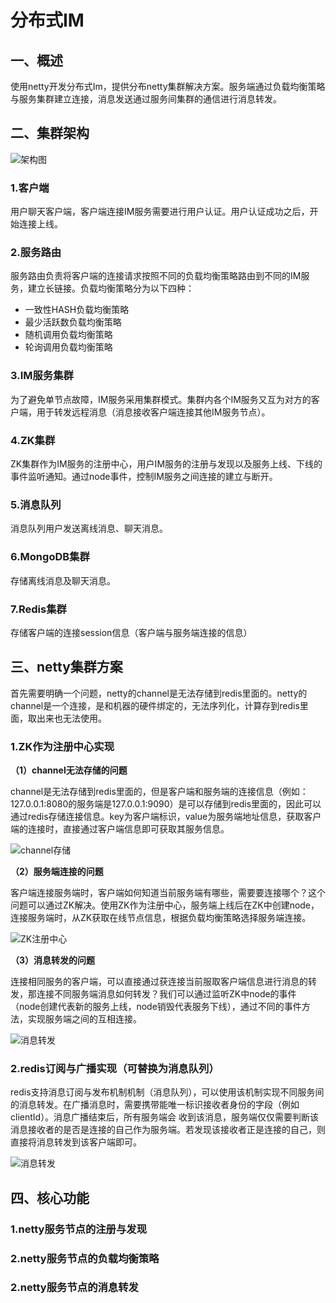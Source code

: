# 分布式IM
## 一、概述
使用netty开发分布式Im，提供分布netty集群解决方案。服务端通过负载均衡策略与服务集群建立连接，消息发送通过服务间集群的通信进行消息转发。
## 二、集群架构
![架构图](https://img-blog.csdnimg.cn/27c34099715546f2945239a4688708d5.png)
### 1.客户端
用户聊天客户端，客户端连接IM服务需要进行用户认证。用户认证成功之后，开始连接上线。
### 2.服务路由
服务路由负责将客户端的连接请求按照不同的负载均衡策略路由到不同的IM服务，建立长链接。负载均衡策略分为以下四种：
- 一致性HASH负载均衡策略
- 最少活跃数负载均衡策略
- 随机调用负载均衡策略
- 轮询调用负载均衡策略
### 3.IM服务集群
为了避免单节点故障，IM服务采用集群模式。集群内各个IM服务又互为对方的客户端，用于转发远程消息（消息接收客户端连接其他IM服务节点）。
### 4.ZK集群
ZK集群作为IM服务的注册中心，用户IM服务的注册与发现以及服务上线、下线的事件监听通知。通过node事件，控制IM服务之间连接的建立与断开。
### 5.消息队列
消息队列用户发送离线消息、聊天消息。
### 6.MongoDB集群
存储离线消息及聊天消息。
### 7.Redis集群
存储客户端的连接session信息（客户端与服务端连接的信息）
## 三、netty集群方案
首先需要明确一个问题，netty的channel是无法存储到redis里面的。netty的channel是一个连接，是和机器的硬件绑定的，无法序列化，计算存到redis里面，取出来也无法使用。
### 1.ZK作为注册中心实现
**（1）channel无法存储的问题**

channel是无法存储到redis里面的，但是客户端和服务端的连接信息（例如：127.0.0.1:8080的服务端是127.0.0.1:9090）是可以存储到redis里面的，因此可以通过redis存储连接信息。key为客户端标识，value为服务端地址信息，获取客户端的连接时，直接通过客户端信息即可获取其服务信息。

![channel存储](https://img-blog.csdnimg.cn/74d482dbd4cc49db8520e50630bb8dd6.png)

**（2）服务端连接的问题**

客户端连接服务端时，客户端如何知道当前服务端有哪些，需要要连接哪个？这个问题可以通过ZK解决。使用ZK作为注册中心，服务端上线后在ZK中创建node，连接服务端时，从ZK获取在线节点信息，根据负载均衡策略选择服务端连接。

![ZK注册中心](https://img-blog.csdnimg.cn/b2534128090a462bb9217e104de27996.png)

**（3）消息转发的问题**

连接相同服务的客户端，可以直接通过获连接当前服取客户端信息进行消息的转发，那连接不同服务端消息如何转发？我们可以通过监听ZK中node的事件（node创建代表新的服务上线，node销毁代表服务下线），通过不同的事件方法，实现服务端之间的互相连接。

![消息转发](https://img-blog.csdnimg.cn/22951f45d82a41a39fb00065239fd5d6.png)

### 2.redis订阅与广播实现（可替换为消息队列）
redis支持消息订阅与发布机制机制（消息队列），可以使用该机制实现不同服务间的消息转发。在广播消息时，需要携带能唯一标识接收者身份的字段（例如clientId）。消息广播结束后，所有服务端会
收到该消息，服务端仅仅需要判断该消息接收者的是否是连接的自己作为服务端。若发现该接收者正是连接的自己，则直接将消息转发到该客户端即可。

![消息转发](https://img-blog.csdnimg.cn/c822e0feb72f4a37b89735ccab2826ff.png)
## 四、核心功能
### 1.netty服务节点的注册与发现
### 2.netty服务节点的负载均衡策略
### 2.netty服务节点的消息转发
